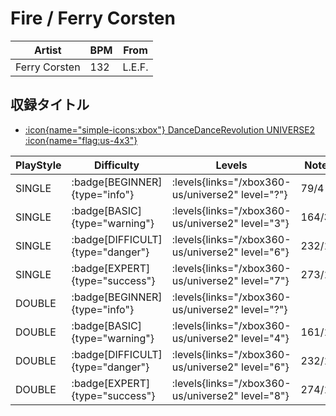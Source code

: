 # Fire / Ferry Corsten

|Artist|BPM|From|
|------|---|----|
|Ferry Corsten|132|L.E.F.|

## 収録タイトル

- [:icon{name="simple-icons:xbox"} DanceDanceRevolution UNIVERSE2 :icon{name="flag:us-4x3"}](/xbox360-us/universe2)

|PlayStyle|Difficulty|Levels|Notes|Movie|
|---------|----------|------|-----|-----|
|SINGLE| :badge[BEGINNER]{type="info"}| :levels{links="/xbox360-us/universe2" level="?"}|79/4||
|SINGLE| :badge[BASIC]{type="warning"}| :levels{links="/xbox360-us/universe2" level="3"}|164/3||
|SINGLE| :badge[DIFFICULT]{type="danger"}| :levels{links="/xbox360-us/universe2" level="6"}|232/10||
|SINGLE| :badge[EXPERT]{type="success"}| :levels{links="/xbox360-us/universe2" level="7"}|273/13||
|DOUBLE| :badge[BEGINNER]{type="info"}| :levels{links="/xbox360-us/universe2" level="?"}|||
|DOUBLE| :badge[BASIC]{type="warning"}| :levels{links="/xbox360-us/universe2" level="4"}|161/16||
|DOUBLE| :badge[DIFFICULT]{type="danger"}| :levels{links="/xbox360-us/universe2" level="6"}|232/12||
|DOUBLE| :badge[EXPERT]{type="success"}| :levels{links="/xbox360-us/universe2" level="8"}|274/11||
